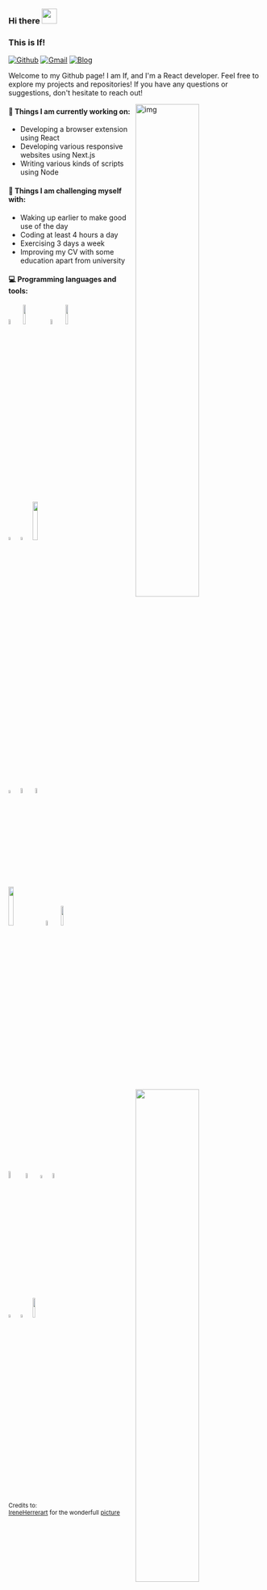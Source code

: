 ### Hi there <img src="https://raw.githubusercontent.com/iampavangandhi/iampavangandhi/master/gifs/Hi.gif" width="30px">
### This is If!

[![Github](https://img.shields.io/badge/-Github-000?style=flat&logo=Github&logoColor=white)](https://github.com/xuqssq)
[![Gmail](https://img.shields.io/badge/-Gmail-c14438?style=flat&logo=Gmail&logoColor=white)](mailto:xuqssq@gmail.com)
[![Blog](https://img.shields.io/badge/-Blog-63bbd0?style=flat&logo=Blogger&logoColor=white)](https://xuqssq.com)



Welcome to my Github page! I am If, and I'm a React developer. Feel free to explore my projects and repositories! If you have any questions or suggestions, don't hesitate to reach out!  

<img align="right" alt="img" src="https://github.com/xuqssq/xuqssq/blob/main/code.gif" width="50%" height="auto" />


#### 🌱 Things I am currently working on: 
- Developing a browser extension using React
- Developing various responsive websites using Next.js
- Writing various kinds of scripts using Node

#### :muscle: Things I am challenging myself with:
- Waking up earlier to make good use of the day
- Coding at least 4 hours a day
- Exercising 3 days a week
- Improving my CV with some education apart from university

#### :computer: Programming languages and tools: 
<p>
<img width="50%" align="right" src="https://github-readme-stats.vercel.app/api?username=xuqssq&show_icons=true&hide_border=true" />

<code><img width="5%" src="https://github.com/xuqssq/xuqssq/blob/main/skills/reactjs.svg"></code>
<code><img width="10%" src="https://github.com/xuqssq/xuqssq/blob/main/skills/node.svg"></code>
<code><img width="5%" src="https://github.com/xuqssq/xuqssq/blob/main/skills/nextjs.svg"></code>
<code><img width="10%" src="https://github.com/xuqssq/xuqssq/blob/main/skills/supabase-icon.svg"></code>
<br />
<code><img width="4%" src="https://github.com/xuqssq/xuqssq/blob/main/skills/vitejs.svg"></code>
<code><img width="4%" src="https://github.com/xuqssq/xuqssq/blob/main/skills/webpack.svg"></code>
<code><img width="14%" src="https://github.com/xuqssq/xuqssq/blob/main/skills/turborepo.svg"></code>
<br />
<br />
<code><img width="4%" src="https://github.com/xuqssq/xuqssq/blob/main/skills/typescript.svg"></code>
<code><img width="5%" src="https://github.com/xuqssq/xuqssq/blob/main/skills/lodash.svg"></code>
<code><img width="5%" src="https://github.com/xuqssq/xuqssq/blob/main/skills/react-query.svg"></code>
<br />
<code><img width="14%" src="https://github.com/xuqssq/xuqssq/blob/main/skills/tailwindcss.svg"></code>
<code><img width="5%" src="https://github.com/xuqssq/xuqssq/blob/main/skills/git.svg"></code>
<code><img width="10%" src="https://github.com/xuqssq/xuqssq/blob/main/skills/mongodb.svg"></code>
<br />
<br />
<code><img width="6%" src="https://github.com/xuqssq/xuqssq/blob/main/skills/stripe.svg"></code>
<code><img width="5%" src="https://github.com/xuqssq/xuqssq/blob/main/skills/cloudflare.svg"></code>
<code><img width="4%" src="https://github.com/xuqssq/xuqssq/blob/main/skills/strapi.svg"></code>
<code><img width="5%" src="https://github.com/xuqssq/xuqssq/blob/main/skills/docker.svg"></code>
<br />
<br />
<code><img width="4%" src="https://github.com/xuqssq/xuqssq/blob/main/skills/claude.svg"></code>
<code><img width="4%" src="https://github.com/xuqssq/xuqssq/blob/main/skills/openai.svg"></code>
<code><img width="10%" src="https://github.com/xuqssq/xuqssq/blob/main/skills/vercel.svg"></code>
</p>

<sub>Credits to: <br/>[IreneHerrerart](https://www.artstation.com/ireneherrera) for the wonderfull [picture](https://github.com/xuqssq/xuqssq/blob/main/cover_image.jpg)</sub>
